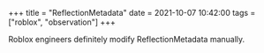 +++
title = "ReflectionMetadata"
date = 2021-10-07 10:42:00
tags = ["roblox", "observation"]
+++

Roblox engineers definitely modify ReflectionMetadata manually.
